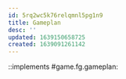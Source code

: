```yaml
---
id: 5rq2wc5k76relqmnl5pg1n9
title: Gameplan
desc: ''
updated: 1639150658725
created: 1639091261142
---
```


::implements #game.fg.gameplan: